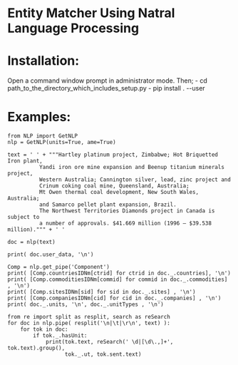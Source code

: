 # Entity Matcher Using Natral Language Processing

# Installation:
Open a command window prompt in administrator mode. Then;
	- cd path_to_the_directory_which_includes_setup.py
	- pip install . --user
	
# Examples:
	from NLP import GetNLP
    nlp = GetNLP(units=True, ame=True)
    
    text = ' ' + """Hartley platinum project, Zimbabwe; Hot Briquetted Iron plant, 
              Yandi iron ore mine expansion and Beenup titanium minerals project, 
              Western Australia; Cannington silver, lead, zinc project and 
              Crinum coking coal mine, Queensland, Australia; 
              Mt Owen thermal coal development, New South Wales, Australia; 
              and Samarco pellet plant expansion, Brazil. 
              The Northwest Territories Diamonds project in Canada is subject to 
              a number of approvals. $41.669 million (1996 – $39.538 million).""" + ' '
              
    doc = nlp(text)

    print( doc.user_data, '\n')
	
	Comp = nlp.get_pipe('Component')
    print( [Comp.countriesIDNm[ctrid] for ctrid in doc._.countries], '\n')
    print( [Comp.commoditiesIDNm[commid] for commid in doc._.commodities] , '\n')
    print( [Comp.sitesIDNm[sid] for sid in doc._.sites] , '\n')
    print( [Comp.companiesIDNm[cid] for cid in doc._.companies] , '\n')
    print( doc._.units, '\n', doc._.unitTypes , '\n')
    
    from re import split as resplit, search as reSearch
    for doc in nlp.pipe( resplit('\n|\t|\r\n', text) ):
        for tok in doc:
            if tok._.hasUnit:
                print(tok.text, reSearch(' \d|[\d\.,]+', tok.text).group(),
                      tok._.ut, tok.sent.text)

